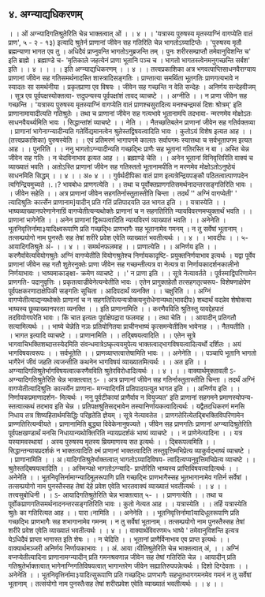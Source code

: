 ## ४. अग्न्याद्यधिकरणम्
। । ओं अग्न्यादिगतिश्रुतेरिति चेन्न भाक्तत्वात् ओं । । ४ । ।
'यत्रास्य पुरुषस्य मृतस्याग्निं वागप्येति वातं प्राण', ५ - २ - १३) इत्यादि
श्रुतेर्न प्राणानां जीवेन सह गतिरिति चेन्न भागतोऽग्र्याटिप्तेः ।
'पुरुषस्य मृतौ ब्रह्मन्याणा भागत एव तु ।
अधिदैवं प्राप्नुवन्ति भागतोऽनुब्रजन्ति तम् ।
पुनः शरीरसम्प्राप्तौ तमेवानुविशन्ति च' इति ब्राह्मे ।
ब्रह्माण्डे च-
'मृतिकाले जहत्येनं प्राणा भूतानि पञ्च च ।
भागतो भागतस्त्वेनमनुगच्छन्ति सर्बश' इति । । ४ । ।
। । इति अग्न्याद्यधिकरणम् । । ४ । ।
तत्त्वप्रकाशिका
अत्र भगवत्पाप्तिसाधनवैराग्याय प्राणानां जीवेन सह गतिसमर्थनादस्ति शास्त्रादिसङ्गतिः ।
प्राण्तात्या समर्थिता भूतगतिः प्राणगत्यभावे न स्यादतः सा समर्थनीया । प्रकृतप्राणा एव विषयः ।
जीवेन सह गच्छन्ति न वेति सन्देहः । अनिर्णय सन्देहवीजम् । सूत्र एव पूर्वपक्षस्योक्तत्वा-
त्तदुपन्यस्य पूर्वपक्षांशं तावद् व्याचष्टे । । अग्नीति । । न प्राणा जीवेन सह गच्छन्ति । 'यत्रास्य
पुरुषस्य मृतस्याग्निं वागप्येति वातं प्राणश्चसुरादित्य मनश्चन्द्रमसं दिशः श्रोत्रम्' इति
प्राणानामायादीत्यति गतिश्रुतेः । तथा च प्राणानां जीवेन सह गत्यभावे भूतानामपि तदभावा-
न्मरणमेव मोक्षोऽतः साधनवैयर्थ्यमिति भावः ।
सिद्धान्तांशं व्याचष्टे । । नेति । । नैतच्छतिबलेन प्राणानां जीवेन सह गतिर्वक्तव्या । प्राणानां
भागेनाग्न्यादीन्यति गतेर्विद्यमानत्वेन श्रुतेस्तद्विषयत्वादिति भावः । कुतोऽयं विशेष इत्यत आह । ।(तत्त्वप्रकाशिका)
पुरुषस्येति । । एवं प्रतिमरणं भागापगमे कालतः सर्वापगमः स्यात्तथा च सर्वभूतापगम इत्यत आह
। । पुनरिति । । ननु भागतोऽग्न्यादीन्यति गच्छद्भिः प्राणैः सह भूतानां गतिरस्ति न बा । अस्ति
चेन्न जीवेन सह गतिः । न चेदविनाभाव इत्यत आह । । ब्रह्माण्डे चेति । । अनेन भूतानां
विनिवृत्तिरिति वाक्यं च व्याख्यातं भवति । अतोऽस्ति प्राणानां जीवेन सह गतिस्ततो
भूतानामपीति न मरणमेव मोक्षोऽतोऽनुष्ठेयं साधनमिति सिद्धम् । । ४ । । अ० ४ । ।
गुर्वर्थदीपिका
वातं प्राण इत्यत्रेन्द्रियपङ्कौ पठितत्वात्पाणपदेन त्वगिन्द्रियमुच्यते ।.।?
भावबोधः
प्राणगत्येति । । तथा च पूर्वोक्तप्राणगतिसमर्थनादन्तरसङ्गतिरिति भावः । । जीवेन
सहेति । । अत्र प्राणानां जीवेन सहगतिर्नास्तुतास्तीति चिन्ता । तदर्थं '' अग्निं वागप्येती' '
त्यादिश्रुतिः कार्त्सेन प्राणानाम]यादीन् प्रति गतिं प्रतिपादयति उत भागत इति । ।
यत्रास्येति । । भाष्यव्याख्यानपरेणानेनाग्रिं वागप्येतीत्यन्यथोक्तेः प्राणानां च न सहगतिरिति
न्यायविवरणमप्युक्तार्थं भवति । । प्राणानां भागेनेति । । अनेन प्राणानां द्विरूपत्वादिति
न्यायविरणं व्याख्यातं भवति । । अनेनेति । भूतनिवृत्तिर्नामा३यादिक्ष्वरूपाणि प्रति
गच्छद्भिः प्राणभागैः सह भूतानामेव गमनम् । न तु सर्वेषां भूतानाम् । तत्सम्प्रयोगो नाम
पुनस्तैः सह तेषां शरीरे प्रवेश एवेति व्याख्यातं भवतीत्यर्थः । । ४ । ।
भावदीपः
। । ५- आयादिगतिश्रुतेः अं- । । ४ । । समर्थनफलमाह । । प्राणात्येति । । अनिर्णय
इति । । करणैर्वावेत्यवियोगश्रुतेः अग्निं वागप्येतीति वियोगश्रुतेश्च निर्णायकादृष्टि-
प्रयुक्तनिर्णयाभाव इत्यर्थः । यद्वा पूर्वेव प्राणानां जीवेन सह गतौ शुतेरनुक्तेः प्राणा जीवेन
सह गच्छन्तीत्यत्र वा नेत्यत्र वा निर्णायकादर्शनकालीनो निर्णयाभावः । भाष्यमाकाङ्क्षा-
क्रमेण व्याचष्टे । ।' न प्राणा इति । । सूत्रे नेत्यावर्तते । पूर्वस्माद्विपरिणामेन प्राणगति-
पदानुवृत्तिः । प्रकृतत्वाज्रीवेनेत्यन्वेतीति भावः । एतेन प्रागुक्तहेतौ तत्सहगतृत्चरूप-
विशेषणाक्षेपेण पूर्वपक्षकरणादाक्षेपिकी सङ्गतिः सूचिता । आदिपदार्थं व्यनक्ति । । चक्षुरिति
। । अग्निं वागप्येतीत्याद्यन्यथोक्तेः प्राणानां च न सहगतिरित्यन्यत्रोक्त्यनुरोधेनान्यथा(भावदीपः)
शब्दार्थं वदन्नेव शेषोक्त्या भाष्यस्य छूव्याख्यानपरता व्यनक्ति । । इति प्राणानामिति । ।
करणैवविति श्रुतिस्तु यावद्देहपातं तदवियोगपरेति भावः । किं चात इत्यतः पूर्वाक्षेपद्रारा
फलमाह । । तथा चेति । । आयादीन् प्रतिगतौ सत्यामित्यर्थः । । भाष्ये चेन्नेति नञः
प्रतियोगितया प्राचीनभाष्यं कृत्समन्वेतीतिम भावेनाह । । नैतयतीति । । भागत इत्यादि
व्याचष्टे । । प्राणानामिति । । तद्बिषयत्वादिति । । एतेन सूत्रे भागवाचिभक्तिशब्दात्तस्येदमिति
संवन्धमात्रेऽष्कृत्ययमुपेत्य भाक्तत्वाद्भागविषयत्वादित्यर्थो दर्शितः । अयं भागविषयत्वरूपः
। । सर्वभूतेति । । प्राणव्याप्तत्वात्तेषामिति भावः । । अनेनेति । । पञ्चापि भूतानि भागतो
भागैरेनं जीवं जहति त्यजन्तीति कथनेन भागविषयं व्याख्यातमित्यर्थः । । अत इति । ।
अग्न्यादिगतिश्रुतेर्भागविषयत्वात्करणैवविति श्रुतेरविरोधादित्यर्थः । । ४ । ।
।
वाक्यार्थमुक्तावली
ऽ- अग्न्यादिगतिश्रुतेरिति चेन्न भाक्तत्वात् ऽ- । अत्र प्राणानां जीवेन सह
गतिर्नास्तुतास्तीति चिन्ता । तदर्थं अग्निं वागप्येतीत्यादिश्रुतिः कार्त्स्येन प्राणाना-
मग्न्यादिगतिं प्रतिपादयत्युत भागत इति । । अनिर्णय इति । । निर्णायकप्रमाणादर्शन-
मित्यर्थः । ननु पूर्वटीकायां प्राणैर्वाव न वियुज्यत' इति प्राणानां सहगमने प्रमाणस्योपन्य-
स्तत्वात्कथं तदभाव इति चेन्न । प्रतिपक्षश्रुतिसद्भावेन तस्यानिर्णायकत्वादित्यर्थः ।
यद्वैतदधिकरणं मनसि निधाय तत्र शिष्यहितार्थमसिद्धिः परिहृतेति ज्ञेयम् । सूत्रे
नेत्यावतेत । प्राणगतेरित्येतद्बिभक्तिविपरिणामेन प्राण्णतिरित्यन्वीयते । प्राणानामिति
बुद्ध्या विवेकेनानुषज्यते । जीवेन सह प्राणगतिः प्राणानां अग्न्यादिश्रुतेरिति पूर्वपक्षखण्डार्थं
मनसि निधायान्यथोक्तिरिति न्यायप्रदर्शकं भाष्यं व्याचष्टे । । न प्राणेनेत्यादिना । । यत्र
यस्यामवस्थायां । अस्य पुरुषस्य मृतस्य म्रियमाणस्य सत इत्यर्थः । । द्बिरूपत्वमिति । ।
सिद्धान्तन्यायप्रदर्शकं न भाक्तत्वादिति क्ष्मं प्राणानां भाक्तत्वादिति तस्तुवृत्तिमभिप्रेत्य
व्याकुर्वद्भाष्यं व्याचष्टे । । प्राणानामिति । । अ।यादिगतिश्रुतेर्भाक्तत्वात् भागतोऽग्र्यादिविषय-
त्वादित्यप्यनुवृत्तिमभिप्रेत्य व्याचष्टे । । श्रुतेस्तद्बिषयत्वादिति । । अस्मिन्पक्षे भागतोऽग्न्यादि-
प्राप्तेरिति भाष्यस्य प्राप्तिविषयत्वादित्यर्थः । । अनेनेति । । भूतनिवृत्तिर्नामाग्न्यादिमूलरूपाणि
प्रति गच्छद्भिः प्राणभागैस्सह भूतभागानामेव गतिर्न सर्वेषां । तत्सम्प्रयोगो नाम पुनस्तैस्सह
तेषां देहे प्रवेश एवेति भारतवाक्यं व्याख्यातं भवतीत्यर्थः । । ४ । ।तत्त्वसुबोधिनी
। । ऽ- आयादिगतिश्रुतेरिति चेन्न भाक्तत्वात् ५- । । प्राणगत्येति । । तथा च
पूर्वोकप्राणगतिसमर्थनादनन्तरसङ्गतिरिति भावः । कुतो नेत्यत आह । । यत्रास्येति । । तर्हि
यत्रास्येति श्रुतेः का गतिरित्यत आह । । पारा।नामिति । । अनेनेति । ।
भूतनिवृत्तिर्नामा1यादिधूलरूपाणि प्रति गच्छद्भिः प्राणभागैः सह शभागानामेव गमनम् ।
न तु सर्वेषां भूतानाम् । तत्सम्प्रयोगो नाम पुनस्तैस्सह तेषां शरीरे प्रवेश एवेति व्याख्यातं
भवतीत्यर्थः । । ४ । ।
वाक्यार्थविवरणम५
भाष्ये ' तमेवानुविशन्ति इत्यत्र येऽधिदैवं प्राप्ता भागास्त इति शेषः । । न चेदिति । ।
भूतानां प्राणैर्विनाभाव एव प्राप्त इत्यर्थः । ।
वाक्यार्थमञ्जरी
अनिर्णय निर्णायकाभावः । । अं. आया।यीतिश्रुतेरिति चेन्न भाक्तत्वात् अं, । । अग्निं
वप्नप्येतीत्यादिना प्राणानामग्न्यादीन् प्रति गमनश्रवणान्न जीवेन सह तेषां गतिरिति चेन्न ।
आयादीन् प्रति गतिश्रुतेर्भाक्तत्वात् भागेनाग्निगतिविषयत्वात् भागान्तरेण जीवेन
सह्यातिरुपपन्नेत्यर्थः । दिशो दिग्देवताः । । अनेनेति । । भूतनिवृत्तिर्नामा३यादित्सुरूपाणि
प्रति गच्छद्भिः प्राणभागैः सहभूतभागगमनमेव गमनं न तु सर्वेषां भूतानाम् । तत्संयोगो
नाम पुनस्तैःसह तेषां शरीरप्रवेश एवेति व्याख्यातं भवतीत्यर्थः । । ४ । ।
 